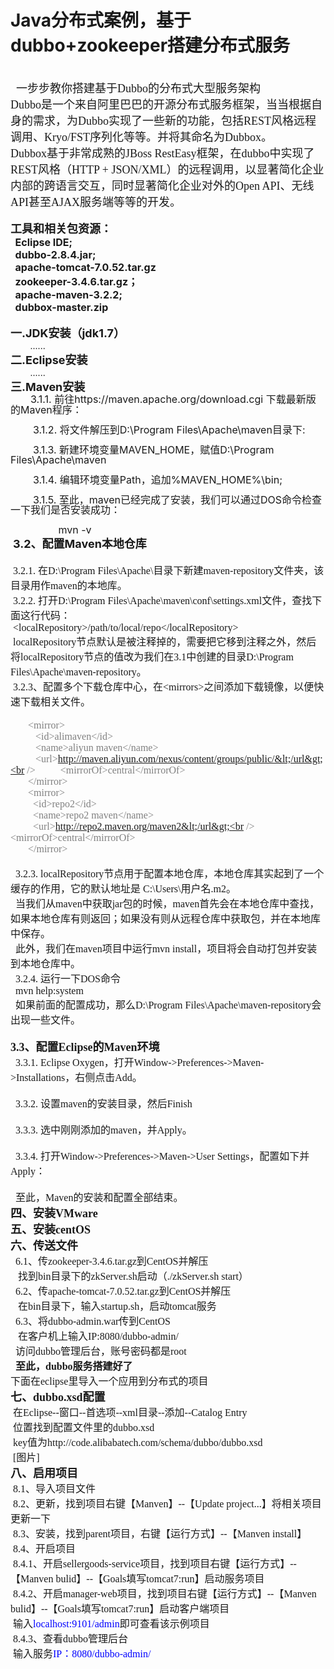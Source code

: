 # Java分布式案例，基于<b>dubbo+zookeeper</b>搭建分布式服务
<br /><span style="font-family: simsun; font-size: 18px;">&nbsp; 一步步教你搭建基于Dubbo的分布式大型服务架构<br />Dubbo是一个来自阿里巴巴的开源分布式服务框架，当当根据自身的需求，为Dubbo实现了一些新的功能，包括REST风格远程调用、Kryo/FST序列化等等。并将其命名为Dubbox。<br />Dubbox基于非常成熟的JBoss RestEasy框架，在dubbo中实现了REST风格（HTTP + JSON/XML）的远程调用，以显著简化企业内部的跨语言交互，同时显著简化企业对外的Open API、无线API甚至AJAX服务端等等的开发。</span><br /><br /><span style="font-size: 18px;"><b>工具和相关包资源：</b></span><br /><span style="font-size: 16px;"><b>&nbsp; Eclipse IDE;</b><br /><b>&nbsp; dubbo-2.8.4.jar;</b><br /><b>&nbsp; apache-tomcat-7.0.52.tar.gz</b><br /><b>&nbsp; zookeeper-3.4.6.tar.gz；</b><br /><b>&nbsp; apache-maven-3.2.2;</b><br /><b>&nbsp; dubbox-master.zip</b></span><br /><br /><span style="font-size: 18px;"><b>一.JDK安装（jdk1.7）</b></span><br />&nbsp;&nbsp;&nbsp;&nbsp;&nbsp;&nbsp;&nbsp; ......<br /><span style="font-size: 18px;"><b>二.Eclipse安装</b></span><br />&nbsp;&nbsp;&nbsp;&nbsp;&nbsp;&nbsp;&nbsp; ......<br /><span style="font-size: 18px;"><b>三.Maven安装</b></span><br />&nbsp;&nbsp;&nbsp;&nbsp;&nbsp;&nbsp;&nbsp;<span style="font-size: 16px; line-height: 100%;"> 3.1.1. 前往https://maven.apache.org/download.cgi 下载最新版的Maven程序：&nbsp;&nbsp;&nbsp;&nbsp;&nbsp; &nbsp;<br /><br />&nbsp;&nbsp;&nbsp;&nbsp;&nbsp;&nbsp;&nbsp; 3.1.2. 将文件解压到D:\Program Files\Apache\maven目录下:<br /><br />&nbsp;&nbsp;&nbsp;&nbsp;&nbsp;&nbsp;&nbsp; 3.1.3. 新建环境变量MAVEN_HOME，赋值D:\Program Files\Apache\maven<br /><br />&nbsp;&nbsp;&nbsp;&nbsp;&nbsp;&nbsp;&nbsp; 3.1.4. 编辑环境变量Path，追加%MAVEN_HOME%\bin\;<br /><br />&nbsp;&nbsp;&nbsp;&nbsp;&nbsp;&nbsp;&nbsp; 3.1.5. 至此，maven已经完成了安装，我们可以通过DOS命令检查一下我们是否安装成功：<br /><br />&nbsp;&nbsp;&nbsp;&nbsp;&nbsp;&nbsp;&nbsp;&nbsp;&nbsp;&nbsp;&nbsp;&nbsp;&nbsp;&nbsp;&nbsp;&nbsp; mvn -v</span><br />&nbsp;<span style="font-size: 18px;"><b>3.2、配置Ma</b></span><span style="line-height: 100%; font-size: 18px;"><b>ven本地仓库</b><br /><br /></span><span style="font-size: 16px; font-family: simsun;">&nbsp;3.2.1. 在D:\Program Files\Apache\目录下新建maven-repository文件夹，该目录用作maven的本地库。<br />&nbsp;3.2.2. 打开D:\Program Files\Apache\maven\conf\settings.xml文件，查找下面这行代码：<br />&nbsp;&lt;localRepository&gt;/path/to/local/repo&lt;/localRepository&gt;<br />&nbsp;localRepository节点默认是被注释掉的，需要把它移到注释之外，然后将localRepository节点的值改为我们在3.1中创建的目录D:\Program Files\Apache\maven-repository。<br />&nbsp;3.2.3、配置多个下载仓库中心，在&lt;mirrors&gt;之间添加下载镜像，以便快速下载相关文件。<br />&nbsp;&nbsp;&nbsp;&nbsp;&nbsp;&nbsp; &nbsp;</span><br /><span style="font-family: simsun; font-size: 16px;">&nbsp;<span style="font-family: simsun; color: rgb(128, 128, 128);">&nbsp;&nbsp;&nbsp;&nbsp;&nbsp; &lt;mirror&gt;<br />&nbsp;&nbsp;&nbsp;&nbsp;&nbsp;&nbsp;&nbsp;&nbsp;&nbsp; &lt;id&gt;alimaven&lt;/id&gt;&nbsp;&nbsp;&nbsp;&nbsp; &nbsp;<br />&nbsp;&nbsp;&nbsp;&nbsp;&nbsp;&nbsp;&nbsp;&nbsp;&nbsp; &lt;name&gt;aliyun maven&lt;/name&gt;<br />&nbsp;&nbsp;&nbsp;&nbsp;&nbsp;&nbsp;&nbsp;&nbsp;&nbsp; &lt;url&gt;http://maven.aliyun.com/nexus/content/groups/public/&lt;/url&gt;<br />&nbsp;&nbsp; &nbsp;&nbsp;&nbsp;&nbsp;&nbsp;&nbsp; &lt;mirrorOf&gt;central&lt;/mirrorOf&gt;<br />&nbsp;&nbsp;&nbsp;&nbsp;&nbsp;&nbsp; &lt;/mirror&gt;<br />&nbsp;&nbsp;&nbsp;&nbsp;&nbsp;&nbsp; &lt;mirror&gt;<br />&nbsp;&nbsp;&nbsp;&nbsp;&nbsp;&nbsp;&nbsp;&nbsp; &lt;id&gt;repo2&lt;/id&gt;&nbsp;&nbsp;&nbsp;&nbsp; &nbsp;<br />&nbsp;&nbsp;&nbsp;&nbsp;&nbsp;&nbsp;&nbsp;&nbsp; &lt;name&gt;repo2 maven&lt;/name&gt;<br />&nbsp;&nbsp;&nbsp;&nbsp;&nbsp;&nbsp;&nbsp;&nbsp; &lt;url&gt;http://repo2.maven.org/maven2&lt;/url&gt;<br />&nbsp;&nbsp; &nbsp;&nbsp;&nbsp;&nbsp;&nbsp; &lt;mirrorOf&gt;central&lt;/mirrorOf&gt;<br />&nbsp;&nbsp;&nbsp;&nbsp;&nbsp;&nbsp; &lt;/mirror&gt;</span></span><br /><br /><span style="font-size: 16px; font-family: simsun;">&nbsp; 3.2.3. localRepository节点用于配置本地仓库，本地仓库其实起到了一个缓存的作用，它的默认地址是 C:\Users\用户名.m2。<br />&nbsp; 当我们从maven中获取jar包的时候，maven首先会在本地仓库中查找，如果本地仓库有则返回；如果没有则从远程仓库中获取包，并在本地库中保存。<br />&nbsp; 此外，我们在maven项目中运行mvn install，项目将会自动打包并安装到本地仓库中。<br />&nbsp; 3.2.4. 运行一下DOS命令<br />&nbsp; mvn help:system<br />&nbsp; 如果前面的配置成功，那么D:\Program Files\Apache\maven-repository会出现一些文件。<br /><br /></span><span style="font-family: simsun; font-size: 18px;"><b>3.3、配置Eclipse的Maven环境</b></span><span style="font-size: 16px; font-family: simsun;"><br />&nbsp; 3.3.1. Eclipse Oxygen，打开Window-&gt;Preferences-&gt;Maven-&gt;Installations，右侧点击Add。<br /><br />&nbsp; 3.3.2. 设置maven的安装目录，然后Finish<br /><br />&nbsp; 3.3.3. 选中刚刚添加的maven，并Apply。<br /><br />&nbsp; 3.3.4. 打开Window-&gt;Preferences-&gt;Maven-&gt;User Settings，配置如下并Apply：<br /><br />&nbsp; 至此，Maven的安装和配置全部结束。<br /></span><span style="font-size: 18px; font-family: simsun;"><b>四、安装VMware &nbsp;</b>&nbsp; &nbsp;<br /><b>五、安装centOS</b><br /><b>六、传送文件</b></span><span style="font-size: 16px; font-family: simsun;"><br />&nbsp; 6.1、传zookeeper-3.4.6.tar.gz到CentOS并解压<br />&nbsp;&nbsp; 找到bin目录下的zkServer.sh启动（./zkServer.sh start）<br />&nbsp; 6.2、传apache-tomcat-7.0.52.tar.gz到CentOS并解压<br />&nbsp;&nbsp; 在bin目录下，输入startup.sh，启动tomcat服务<br />&nbsp; 6.3、将dubbo-admin.war传到CentOS<br />&nbsp;&nbsp; 在客户机上输入IP:8080/dubbo-admin/<br />&nbsp; 访问dubbo管理后台，账号密码都是root<br /><b>&nbsp; 至此，dubbo服务搭建好了</b><br />下面在eclipse里导入一个应用到分布式的项目<br /></span><span style="font-family: simsun; font-size: 18px;"><b>七、dubbo.xsd配置</b></span><span style="font-size: 16px; font-family: simsun;"><br />&nbsp;在Eclipse--窗口--首选项--xml目录--添加--Catalog Entry<br />&nbsp;位置找到配置文件里的dubbo.xsd<br />&nbsp;key值为http://code.alibabatech.com/schema/dubbo/dubbo.xsd<br />&nbsp;[图片]<br /></span><span style="font-family: simsun; font-size: 18px;"><b>八、启用项目</b></span><span style="font-size: 16px; font-family: simsun;"><br />&nbsp;8.1、导入项目文件<br />&nbsp;8.2、更新，找到项目右键【Manven】--【Update project...】将相关项目更新一下<br />&nbsp;8.3、安装，找到parent项目，右键【运行方式】--【Manven install】<br />&nbsp;8.4、开启项目<br />&nbsp;8.4.1、开启sellergoods-service项目，找到项目右键【运行方式】--【Manven bulid】--【Goals填写tomcat7:run】启动服务项目<br />&nbsp;8.4.2、开启manager-web项目，找到项目右键【运行方式】--【Manven bulid】--【Goals填写tomcat7:run】启动客户端项目<br />&nbsp;输入</span><span style="font-size: 16px; font-family: simsun; color: rgb(0, 0, 255);">localhost:9101/admin</span><span style="font-size: 16px; font-family: simsun;">即可查看该示例项目<br />&nbsp;8.4.3、查看dubbo管理后台<br />&nbsp;输入服务</span><span style="font-size: 16px; font-family: simsun; color: rgb(0, 0, 255);">IP：8080/dubbo-admin/</span><br />&nbsp;<br /><br />
